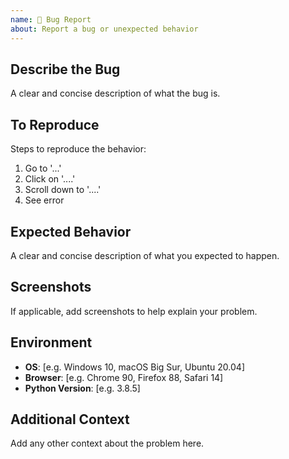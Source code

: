 ```yaml
---
name: 🐛 Bug Report
about: Report a bug or unexpected behavior
---
```


## Describe the Bug
A clear and concise description of what the bug is.

## To Reproduce
Steps to reproduce the behavior:
1. Go to '...'
2. Click on '....'
3. Scroll down to '....'
4. See error

## Expected Behavior
A clear and concise description of what you expected to happen.

## Screenshots
If applicable, add screenshots to help explain your problem.

## Environment
- **OS**: [e.g. Windows 10, macOS Big Sur, Ubuntu 20.04]
- **Browser**: [e.g. Chrome 90, Firefox 88, Safari 14]
- **Python Version**: [e.g. 3.8.5]

## Additional Context
Add any other context about the problem here.
